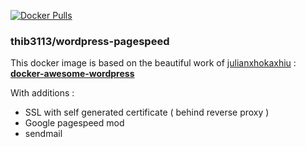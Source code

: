 [![Docker Pulls](https://img.shields.io/docker/pulls/thib3113/wordpress-pagespeed.svg)](https://hub.docker.com/r/thib3113/wordpress-pagespeed)
  ### thib3113/wordpress-pagespeed
This docker image is based on the beautiful work of [julianxhokaxhiu](https://github.com/julianxhokaxhiu) : **[docker-awesome-wordpress](https://github.com/julianxhokaxhiu/docker-awesome-wordpress)** 

With additions :

 - SSL with self generated certificate ( behind reverse proxy )
 - Google pagespeed mod
 - sendmail
